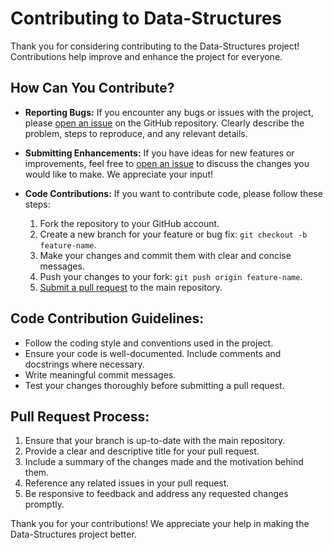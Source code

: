 # Contributing to Data-Structures

Thank you for considering contributing to the Data-Structures project! Contributions help improve and enhance the project for everyone.

## How Can You Contribute?

- **Reporting Bugs:** If you encounter any bugs or issues with the project, please [open an issue](https://github.com/AichaLahlou/Data-Structures/issues) on the GitHub repository. Clearly describe the problem, steps to reproduce, and any relevant details.

- **Submitting Enhancements:** If you have ideas for new features or improvements, feel free to [open an issue](https://github.com/AichaLahlou/Data-Structures/issues) to discuss the changes you would like to make. We appreciate your input!

- **Code Contributions:** If you want to contribute code, please follow these steps:
  1. Fork the repository to your GitHub account.
  2. Create a new branch for your feature or bug fix: `git checkout -b feature-name`.
  3. Make your changes and commit them with clear and concise messages.
  4. Push your changes to your fork: `git push origin feature-name`.
  5. [Submit a pull request](https://github.com/AichaLahlou/Data-Structures/pulls) to the main repository.

## Code Contribution Guidelines:

- Follow the coding style and conventions used in the project.
- Ensure your code is well-documented. Include comments and docstrings where necessary.
- Write meaningful commit messages.
- Test your changes thoroughly before submitting a pull request.

## Pull Request Process:

1. Ensure that your branch is up-to-date with the main repository.
2. Provide a clear and descriptive title for your pull request.
3. Include a summary of the changes made and the motivation behind them.
4. Reference any related issues in your pull request.
5. Be responsive to feedback and address any requested changes promptly.


Thank you for your contributions! We appreciate your help in making the Data-Structures project better.
